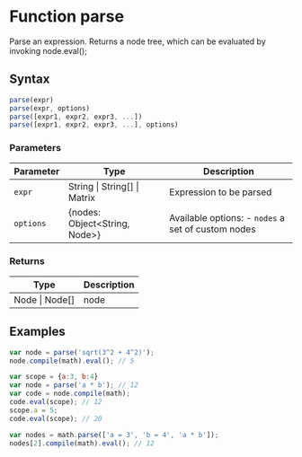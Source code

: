 # Function parse

Parse an expression. Returns a node tree, which can be evaluated by
invoking node.eval();


## Syntax

```js
parse(expr)
parse(expr, options)
parse([expr1, expr2, expr3, ...])
parse([expr1, expr2, expr3, ...], options)
```

### Parameters

Parameter | Type | Description
--------- | ---- | -----------
`expr` | String &#124; String[] &#124; Matrix | Expression to be parsed
`options` | {nodes: Object<String, Node>} | Available options: - `nodes` a set of custom nodes

### Returns

Type | Description
---- | -----------
Node &#124; Node[] | node


## Examples

```js
var node = parse('sqrt(3^2 + 4^2)');
node.compile(math).eval(); // 5

var scope = {a:3, b:4}
var node = parse('a * b'); // 12
var code = node.compile(math);
code.eval(scope); // 12
scope.a = 5;
code.eval(scope); // 20

var nodes = math.parse(['a = 3', 'b = 4', 'a * b']);
nodes[2].compile(math).eval(); // 12
```




<!-- Note: This file is automatically generated from source code comments. Changes made in this file will be overridden. -->
